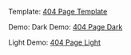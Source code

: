 
Template: [404 Page Template](https://www.uplabs.com/posts/404-error-bc25e007-d4a4-4d77-b43e-4e92d8ae144a)

Demo: 
Dark Demo: [404 Page Dark](https://error-pages.github.io/chick-404-error-page/404-dark-theme.html)

Light Demo: [404 Page Light](https://error-pages.github.io/chick-404-error-page/404-light-theme.html)